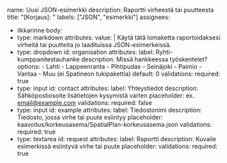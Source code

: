 name: Uusi JSON-esimerkki
description: Raportti virheestä tai puutteesta
title: "[Korjaus]: "
labels: ["JSON", "esimerkki"]
assignees:
  - ilkkarinne
body:
  - type: markdown
    attributes:
      value: |
        Käytä tätä lomaketta raportoidaksesi virheitä tai puutteita jo laadituissa JSON-esimerkeissä.
  - type: dropdown
    id: organisation
    attributes:
      label: Ryhti-kumppanitestauhanke
      description: Missä hankkeessa työskentelet?
      options:
        - Lahti
        - Lappeenranta
        - Pihtipudas
        - Seinäjoki
        - Paimio
        - Vantaa
        - Muu (ei Spatineon tukipakettia)
      default: 0
    validations:
      required: true
  - type: input
    id: contact
    attributes:
      label: Yhteystiedot
      description: Sähköpostiosoite lisätietojen kysymistä varten
      placeholder: ex. email@example.com
    validations:
      required: false
  - type: input
    id: example
    attributes:
      label: Tiedostonimi
      description: Tiedosto, jossa virhe tai puute esiintyy
      placeholder: kaavoitus/korkeusasema/SpatialPlan-korkeusasema.json
    validations:
      required: true
  - type: textarea
    id: request
    attributes:
      label: Raportti
      description: Kuvaile esimerkissä esiintyvä virhe tai puute
      placeholder: 
    validations:
      required: true
